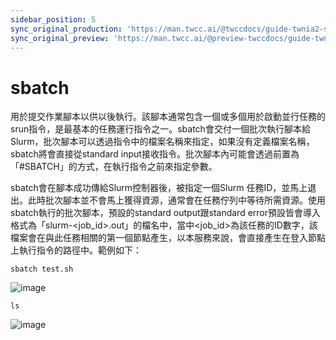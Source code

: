 ```yaml
---
sidebar_position: 5
sync_original_production: 'https://man.twcc.ai/@twccdocs/guide-twnia2-sbatch-zh' 
sync_original_preview: 'https://man.twcc.ai/@preview-twccdocs/guide-twnia2-sbatch-zh'
---
```


# sbatch

用於提交作業腳本以供以後執行。該腳本通常包含一個或多個用於啟動並行任務的srun指令，是最基本的任務運行指令之一。sbatch會交付一個批次執行腳本給Slurm，批次腳本可以透過指令中的檔案名稱來指定，如果沒有定義檔案名稱，sbatch將會直接從standard input接收指令。批次腳本內可能會透過前置為「#SBATCH」的方式，在執行指令之前來指定參數。

sbatch會在腳本成功傳給Slurm控制器後，被指定一個Slurm 任務ID，並馬上退出。此時批次腳本並不會馬上獲得資源，通常會在任務佇列中等待所需資源。使用sbatch執行的批次腳本，預設的standard output跟standard error預設皆會導入格式為「slurm-<job_id>.out」的檔名中，當中<job_id>為該任務的ID數字，該檔案會在與此任務相關的第一個節點產生，以本服務來說，會直接產生在登入節點上執行指令的路徑中。範例如下：


```   
sbatch test.sh 
```
![image](https://user-images.githubusercontent.com/109254397/184574690-fa98900d-c646-4571-a5b4-5fc74ae8fc2e.png)
```
ls
```
![image](https://user-images.githubusercontent.com/109254397/184574704-722af072-3e56-4719-a335-f3b3a45de0fc.png)
